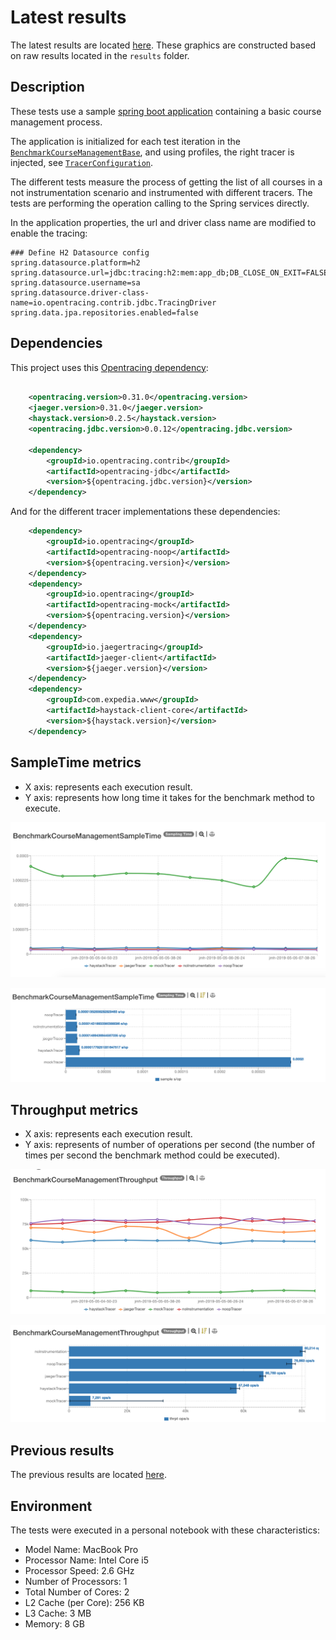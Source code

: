 # Latest results

The latest results are located [here](http://jmh.morethan.io/?sources=https://raw.githubusercontent.com/gsoria/opentracing-java-benchmark/master/opentracing-benchmark-java-jdbc/results/jmh-2019-05-05-00-17-16.json,https://raw.githubusercontent.com/gsoria/opentracing-java-benchmark/master/opentracing-benchmark-java-jdbc/results/jmh-2019-05-05-04-26-10.json,https://raw.githubusercontent.com/gsoria/opentracing-java-benchmark/master/opentracing-benchmark-java-jdbc/results/jmh-2019-05-05-04-50-23.json,https://raw.githubusercontent.com/gsoria/opentracing-java-benchmark/master/opentracing-benchmark-java-jdbc/results/jmh-2019-05-05-05-14-17.json,https://raw.githubusercontent.com/gsoria/opentracing-java-benchmark/master/opentracing-benchmark-java-jdbc/results/jmh-2019-05-05-05-38-26.json,https://raw.githubusercontent.com/gsoria/opentracing-java-benchmark/master/opentracing-benchmark-java-jdbc/results/jmh-2019-05-05-06-02-34.json,https://raw.githubusercontent.com/gsoria/opentracing-java-benchmark/master/opentracing-benchmark-java-jdbc/results/jmh-2019-05-05-06-26-24.json,https://raw.githubusercontent.com/gsoria/opentracing-java-benchmark/master/opentracing-benchmark-java-jdbc/results/jmh-2019-05-05-06-50-22.json,https://raw.githubusercontent.com/gsoria/opentracing-java-benchmark/master/opentracing-benchmark-java-jdbc/results/jmh-2019-05-05-07-14-32.json,https://raw.githubusercontent.com/gsoria/opentracing-java-benchmark/master/opentracing-benchmark-java-jdbc/results/jmh-2019-05-05-07-38-26.json&topBar=Opentracing%20java%20jdbc).
These graphics are constructed based on raw results located in the ``results`` folder.

## Description

These tests use a sample [spring boot application](https://github.com/tachuela700/course-management) containing a basic course management process.

The application is initialized for each test iteration in the [`BenchmarkCourseManagementBase`](src/main/java/io/opentracing/contrib/benchmarks/BenchmarkCourseManagementBase.java), 
and using profiles, the right tracer is injected, see [`TracerConfiguration`](src/main/java/io/opentracing/contrib/benchmarks/config/TracerConfiguration.java).

The different tests measure the process of getting the list of all courses in a not instrumentation scenario and instrumented with different tracers. 
The tests are performing the operation calling to the Spring services directly.

In the application properties, the url and driver class name are modified to enable the tracing:

```properties
### Define H2 Datasource config
spring.datasource.platform=h2
spring.datasource.url=jdbc:tracing:h2:mem:app_db;DB_CLOSE_ON_EXIT=FALSE
spring.datasource.username=sa
spring.datasource.driver-class-name=io.opentracing.contrib.jdbc.TracingDriver
spring.data.jpa.repositories.enabled=false
```

## Dependencies

This project uses this [Opentracing dependency](https://github.com/opentracing-contrib/java-jdbc):

```xml

    <opentracing.version>0.31.0</opentracing.version>
    <jaeger.version>0.31.0</jaeger.version>
    <haystack.version>0.2.5</haystack.version>
	<opentracing.jdbc.version>0.0.12</opentracing.jdbc.version>

    <dependency>
        <groupId>io.opentracing.contrib</groupId>
        <artifactId>opentracing-jdbc</artifactId>
        <version>${opentracing.jdbc.version}</version>
    </dependency>
```

And for the different tracer implementations these dependencies:

```xml
    <dependency>
        <groupId>io.opentracing</groupId>
        <artifactId>opentracing-noop</artifactId>
        <version>${opentracing.version}</version>
    </dependency>
    <dependency>
        <groupId>io.opentracing</groupId>
        <artifactId>opentracing-mock</artifactId>
        <version>${opentracing.version}</version>
    </dependency>
    <dependency>
        <groupId>io.jaegertracing</groupId>
        <artifactId>jaeger-client</artifactId>
        <version>${jaeger.version}</version>
    </dependency>
    <dependency>
        <groupId>com.expedia.www</groupId>
        <artifactId>haystack-client-core</artifactId>
        <version>${haystack.version}</version>
    </dependency>
```

## SampleTime metrics

- X axis: represents each execution result.
- Y axis: represents how long time it takes for the benchmark method to execute.

![BenchmarkCourseManagementSampleTime-5](results-imgs/BenchmarkCourseManagementSampleTime.5.png)

![BenchmarkCourseManagementSampleTime-6](results-imgs/BenchmarkCourseManagementSampleTime.6.png)

## Throughput metrics

- X axis: represents each execution result.
- Y axis: represents of number of operations per second  (the number of times per second the benchmark method could be executed).

![BenchmarkCourseManagementThroughput-5](results-imgs/BenchmarkCourseManagementThroughput.5.png)

![BenchmarkCourseManagementThroughput-6](results-imgs/BenchmarkCourseManagementThroughput.6.png)

## Previous results
The previous results are located [here](results-md/previous.md).

## Environment
The tests were executed in a personal notebook with these characteristics:

- Model Name:	MacBook Pro
- Processor Name:	Intel Core i5
- Processor Speed:	2.6 GHz
- Number of Processors:	1
- Total Number of Cores:	2
- L2 Cache (per Core):	256 KB
- L3 Cache:	3 MB
- Memory:	8 GB
